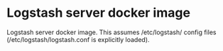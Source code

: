 Logstash server docker image
============================

Logstash server docker image.
This assumes /etc/logstash/ config files (/etc/logstash/logstash.conf is explicitly loaded).
